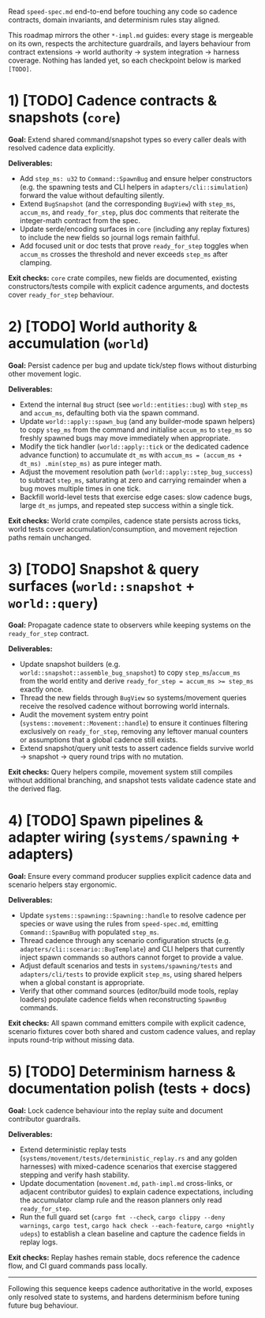 Read `speed-spec.md` end-to-end before touching any code so cadence contracts,
domain invariants, and determinism rules stay aligned.

This roadmap mirrors the other `*-impl.md` guides: every stage is mergeable on
its own, respects the architecture guardrails, and layers behaviour from
contract extensions → world authority → system integration → harness coverage.
Nothing has landed yet, so each checkpoint below is marked `[TODO]`.

# 1) [TODO] Cadence contracts & snapshots (`core`)

**Goal:** Extend shared command/snapshot types so every caller deals with
resolved cadence data explicitly.

**Deliverables:**

* Add `step_ms: u32` to `Command::SpawnBug` and ensure helper constructors (e.g.
  the spawning tests and CLI helpers in `adapters/cli::simulation`) forward the
  value without defaulting silently.
* Extend `BugSnapshot` (and the corresponding `BugView`) with `step_ms`,
  `accum_ms`, and `ready_for_step`, plus doc comments that reiterate the
  integer-math contract from the spec.
* Update serde/encoding surfaces in `core` (including any replay fixtures) to
  include the new fields so journal logs remain faithful.
* Add focused unit or doc tests that prove `ready_for_step` toggles when
  `accum_ms` crosses the threshold and never exceeds `step_ms` after clamping.

**Exit checks:** `core` crate compiles, new fields are documented, existing
constructors/tests compile with explicit cadence arguments, and doctests cover
`ready_for_step` behaviour.

# 2) [TODO] World authority & accumulation (`world`)

**Goal:** Persist cadence per bug and update tick/step flows without disturbing
other movement logic.

**Deliverables:**

* Extend the internal `Bug` struct (see `world::entities::bug`) with `step_ms`
  and `accum_ms`, defaulting both via the spawn command.
* Update `world::apply::spawn_bug` (and any builder-mode spawn helpers) to copy
  `step_ms` from the command and initialise `accum_ms` to `step_ms` so freshly
  spawned bugs may move immediately when appropriate.
* Modify the tick handler (`world::apply::tick` or the dedicated cadence
  advance function) to accumulate `dt_ms` with `accum_ms = (accum_ms + dt_ms)
  .min(step_ms)` as pure integer math.
* Adjust the movement resolution path (`world::apply::step_bug_success`) to
  subtract `step_ms`, saturating at zero and carrying remainder when a bug moves
  multiple times in one tick.
* Backfill world-level tests that exercise edge cases: slow cadence bugs, large
  `dt_ms` jumps, and repeated step success within a single tick.

**Exit checks:** World crate compiles, cadence state persists across ticks,
world tests cover accumulation/consumption, and movement rejection paths remain
unchanged.

# 3) [TODO] Snapshot & query surfaces (`world::snapshot` + `world::query`)

**Goal:** Propagate cadence state to observers while keeping systems on the
`ready_for_step` contract.

**Deliverables:**

* Update snapshot builders (e.g. `world::snapshot::assemble_bug_snapshot`) to
  copy `step_ms`/`accum_ms` from the world entity and derive
  `ready_for_step = accum_ms >= step_ms` exactly once.
* Thread the new fields through `BugView` so systems/movement queries receive
  the resolved cadence without borrowing world internals.
* Audit the movement system entry point (`systems::movement::Movement::handle`)
  to ensure it continues filtering exclusively on `ready_for_step`, removing any
  leftover manual counters or assumptions that a global cadence still exists.
* Extend snapshot/query unit tests to assert cadence fields survive world →
  snapshot → query round trips with no mutation.

**Exit checks:** Query helpers compile, movement system still compiles without
additional branching, and snapshot tests validate cadence state and the derived
flag.

# 4) [TODO] Spawn pipelines & adapter wiring (`systems/spawning` + adapters)

**Goal:** Ensure every command producer supplies explicit cadence data and
scenario helpers stay ergonomic.

**Deliverables:**

* Update `systems::spawning::Spawning::handle` to resolve cadence per species or
  wave using the rules from `speed-spec.md`, emitting `Command::SpawnBug` with
  populated `step_ms`.
* Thread cadence through any scenario configuration structs (e.g.
  `adapters/cli::scenario::BugTemplate`) and CLI helpers that currently inject
  spawn commands so authors cannot forget to provide a value.
* Adjust default scenarios and tests in `systems/spawning/tests` and
  `adapters/cli/tests` to provide explicit `step_ms`, using shared helpers when
  a global constant is appropriate.
* Verify that other command sources (editor/build mode tools, replay loaders)
  populate cadence fields when reconstructing `SpawnBug` commands.

**Exit checks:** All spawn command emitters compile with explicit cadence,
scenario fixtures cover both shared and custom cadence values, and replay inputs
round-trip without missing data.

# 5) [TODO] Determinism harness & documentation polish (tests + docs)

**Goal:** Lock cadence behaviour into the replay suite and document contributor
guardrails.

**Deliverables:**

* Extend deterministic replay tests (`systems/movement/tests/deterministic_replay.rs`
  and any golden harnesses) with mixed-cadence scenarios that exercise staggered
  stepping and verify hash stability.
* Update documentation (`movement.md`, `path-impl.md` cross-links, or adjacent
  contributor guides) to explain cadence expectations, including the
  accumulator clamp rule and the reason planners only read `ready_for_step`.
* Run the full guard set (`cargo fmt --check`, `cargo clippy --deny warnings`,
  `cargo test`, `cargo hack check --each-feature`, `cargo +nightly udeps`) to
  establish a clean baseline and capture the cadence fields in replay logs.

**Exit checks:** Replay hashes remain stable, docs reference the cadence flow,
and CI guard commands pass locally.

---

Following this sequence keeps cadence authoritative in the world, exposes only
resolved state to systems, and hardens determinism before tuning future bug
behaviour.
